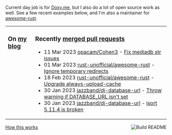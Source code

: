 Current day job is for [Doxy.me](https://github.com/doxyme), but I also do a lot of open source work as well. See a few recent examples below, and I'm also a maintainer for [awesome-rust](https://github.com/rust-unofficial/awesome-rust).

<table><tr><td valign="top">

### On [my blog](https://tevps.net/blog)
<!-- blog starts -->

<!-- blog ends -->

</td><td valign="top">

### Recently [merged pull requests](https://github.com/search?o=desc&q=is%3Apr+author%3Apalfrey+-user%3Apalfrey+is%3Amerged+is%3Apublic&s=created&type=Issues)

<!-- prs starts -->
* 11 Mar 2023 [opacam/Cohen3](https://github.com/opacam/Cohen3) - [Fix mediadb str issues](https://github.com/opacam/Cohen3/pull/44)
* 01 Mar 2023 [rust-unofficial/awesome-rust](https://github.com/rust-unofficial/awesome-rust) - [Ignore temporary redirects](https://github.com/rust-unofficial/awesome-rust/pull/1448)
* 18 Feb 2023 [rust-unofficial/awesome-rust](https://github.com/rust-unofficial/awesome-rust) - [Upgrade always-upload-cache](https://github.com/rust-unofficial/awesome-rust/pull/1439)
* 30 Jan 2023 [jazzband/dj-database-url](https://github.com/jazzband/dj-database-url) - [Throw warning if DATABASE_URL isn't set](https://github.com/jazzband/dj-database-url/pull/199)
* 30 Jan 2023 [jazzband/dj-database-url](https://github.com/jazzband/dj-database-url) - [isort 5.11.4 is broken](https://github.com/jazzband/dj-database-url/pull/205)
<!-- prs ends -->

</td></tr></table>

<a href="https://github.com/palfrey/palfrey/actions"><img src="https://github.com/palfrey/palfrey/workflows/Build%20README/badge.svg?branch=main" align="right" alt="Build README"></a> <a href="https://tevps.net/blog/2020/7/11/customising-github-profile-pages/">How this works</a>
